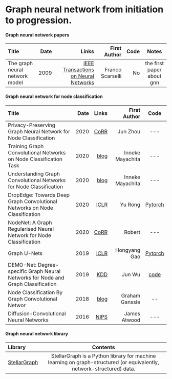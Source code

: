 # Graph neural network from initiation to progression.



#### Graph neural network papers

Title | Date | Links |First Author| Code| Notes |
:---- |-----:|------:|-----------:|------------:|:-----:
The graph neural network model | 2009 | [IEEE Transactions on Neural Networks](https://ieeexplore.ieee.org/stamp/stamp.jsp?tp=&arnumber=4700287&tag=1) | Franco Scarselli | No | the first paper about gnn |


#### Graph neural network for node classification

Title | Date | Links |First Author| Code|
:---- |-----:|------:|-----------:|:-----:
Privacy-Preserving Graph Neural Network for Node Classification | 2020 | [CoRR](https://arxiv.org/abs/2005.11903) | Jun Zhou | --- |  
Training Graph Convolutional Networks on Node Classification Task | 2020 | [blog](https://towardsdatascience.com/graph-convolutional-networks-on-node-classification-2b6bbec1d042) |  Inneke Mayachita | --- |  
Understanding Graph Convolutional Networks for Node Classification | 2020 | [blog](https://towardsdatascience.com/understanding-graph-convolutional-networks-for-node-classification-a2bfdb7aba7b) | Inneke Mayachita | --- |    
DropEdge: Towards Deep Graph Convolutional Networks on Node Classification | 2020 | [ICLR](https://arxiv.org/pdf/1907.10903v4.pdf) | Yu Rong | [Pytorch](https://github.com/DropEdge/DropEdge) |
NodeNet: A Graph Regularised Neural Network for Node Classification | 2020 | [CoRR](https://arxiv.org/pdf/2006.09022v1.pdf) | Robert | --- |
Graph U-Nets | 2019 | [ICLR](http://proceedings.mlr.press/v97/gao19a/gao19a.pdf) | Hongyang Gao | [Pytorch](https://github.com/HongyangGao/Graph-U-Nets) |  
DEMO-Net: Degree-specific Graph Neural Networks for Node and Graph Classification | 2019 | [KDD](https://arxiv.org/pdf/1906.02319v1.pdf) | Jun Wu | [code](https://github.com/jwu4sml/DEMO-Net) |  
Node Classification By Graph Convolutional Networ | 2018 | [blog](https://www.experoinc.com/post/node-classification-by-graph-convolutional-network) | Graham Ganssle | -- |
Diffusion-Convolutional Neural Networks | 2016 | [NIPS](https://arxiv.org/abs/1511.02136) | James Atwood | --- |   
 
#### Graph neural network library
Library |Contents|
:-------|:-----:
[StellarGraph](https://stellargraph.readthedocs.io/en/stable/demos/node-classification/gcn-node-classification.html) | StellarGraph is a Python library for machine learning on graph-structured (or equivalently, network-structured) data. | 
